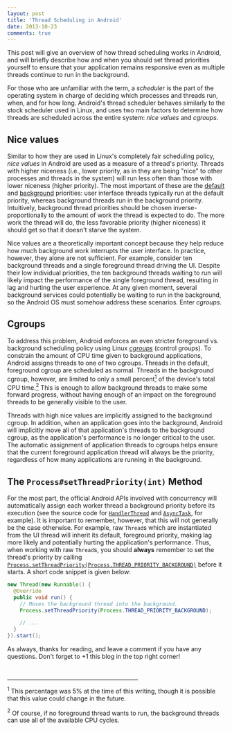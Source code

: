 ```yaml
---
layout: post
title: 'Thread Scheduling in Android'
date: 2013-10-23
comments: true
---
```


This post will give an overview of how thread scheduling works in Android, and will briefly describe how and when you should set thread priorities yourself to ensure that your application remains responsive even as multiple threads continue to run in the background.

For those who are unfamiliar with the term, a _scheduler_ is the part of the operating system in charge of deciding which processes and threads run, when, and for how long. Android's thread scheduler behaves similarly to the stock scheduler used in Linux, and uses two main factors to determine how threads are scheduled across the entire system: _nice values_ and _cgroups_.

## Nice values

Similar to how they are used in Linux's completely fair scheduling policy, _nice values_ in Android are used as a measure of a thread's priority. Threads with higher niceness (i.e., lower priority, as in they are being "nice" to other processes and threads in the system) will run less often than those with lower niceness (higher priority). The most important of these are the [default](http://developer.android.com/reference/android/os/Process.html#THREAD_PRIORITY_DEFAULT) and [background](http://developer.android.com/reference/android/os/Process.html#THREAD_PRIORITY_BACKGROUND) priorities: user interface threads typically run at the default priority, whereas background threads run in the background priority. Intuitively, background thread priorities should be chosen inverse-proportionally to the amount of work the thread is expected to do. The more work the thread will do, the less favorable priority (higher niceness) it should get so that it doesn't starve the system. 

Nice values are a theoretically important concept because they help reduce how much background work interrupts the user interface. In practice, however, they alone are not sufficient. For example, consider ten background threads and a single foreground thread driving the UI. Despite their low individual priorities, the ten background threads waiting to run will likely impact the performance of the single foreground thread, resulting in lag and hurting the user experience. At any given moment, several background services could potentially be waiting to run in the background, so the Android OS must somehow address these scenarios. Enter _cgroups_.

## Cgroups

To address this problem, Android enforces an even stricter foreground vs. background scheduling policy using Linux [_cgroups_](http://en.wikipedia.org/wiki/Cgroups) (control groups). To constrain the amount of CPU time given to background applications, Android assigns threads to one of two cgroups. Threads in the default, foreground cgroup are scheduled as normal. Threads in the background cgroup, however, are limited to only a small percent<a href="#footnote1"><sup>1</sup></a> of the device's total CPU time.<a href="#footnote2"><sup>2</sup></a> This is enough to allow background threads to make some forward progress, without having enough of an impact on the foreground threads to be generally visible to the user.

Threads with high nice values are implicitly assigned to the background cgroup. In addition, when an application goes into the background, Android will implicitly move all of that application's threads to the background cgroup, as the application's performance is no longer critical to the user. The automatic assignment of application threads to cgroups helps ensure that the current foreground application thread will always be the priority, regardless of how many applications are running in the background.

## The `Process#setThreadPriority(int)` Method

For the most part, the official Android APIs involved with concurrency will automatically assign each worker thread a background priority before its execution (see the source code for [`HandlerThread`](https://android.googlesource.com/platform/frameworks/base/+/refs/heads/master/core/java/android/os/HandlerThread.java) and [`AsyncTask`](https://android.googlesource.com/platform/frameworks/base/+/refs/heads/master/core/java/android/os/AsyncTask.java), for example). It is important to remember, however, that this will not generally be the case otherwise. For example, raw `Thread`s which are instantiated from the UI thread will inherit its default, foreground priority, making lag more likely and potentially hurting the application's performance. Thus, when working with raw `Thread`s, you should <b>always</b> remember to set the thread's priority by calling [`Process.setThreadPriority(Process.THREAD_PRIORITY_BACKGROUND)`](https://developer.android.com/reference/android/os/Process.html#setThreadPriority(int)) before it starts. A short code snippet is given below: 

```java
new Thread(new Runnable() {
  @Override
  public void run() {
    // Moves the background thread into the background.
    Process.setThreadPriority(Process.THREAD_PRIORITY_BACKGROUND);

    // ...
  }
}).start();
```

As always, thanks for reading, and leave a comment if you have any questions. Don't forget to +1 this blog in the top right corner! 

<br><hr color="#000000" size="1" width="60%" align="left"> 

<a name="footnote1"><sup>1</sup></a> This percentage was 5% at the time of this writing, though it is possible that this value could change in the future.

<a name="footnote2"><sup>2</sup></a> Of course, if no foreground thread wants to run, the background threads can use all of the available CPU cycles.